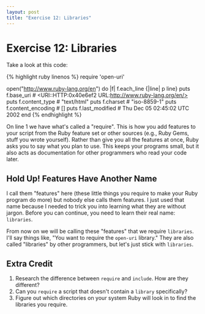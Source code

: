 ```yaml
---
layout: post
title: "Exercise 12: Libraries"
---
```

# Exercise 12: Libraries

Take a look at this code:

{% highlight ruby linenos %}
require 'open-uri'

open("http://www.ruby-lang.org/en") do |f|
  f.each_line {|line| p line}
  puts f.base_uri         # <URI::HTTP:0x40e6ef2 URL:http://www.ruby-lang.org/en/>
  puts f.content_type     # "text/html"
  puts f.charset          # "iso-8859-1"
  puts f.content_encoding # []
  puts f.last_modified    # Thu Dec 05 02:45:02 UTC 2002
end
{% endhighlight %}

On line 1 we have what's called a "require". This is how you add features to your script from the Ruby feature set or other sources (e.g., Ruby Gems, stuff you wrote yourself). Rather than give you all the features at once, Ruby asks you to say what you plan to use. This keeps your programs small, but it also acts as documentation for other programmers who read your code later.

## Hold Up! Features Have Another Name
I call them "features" here (these little things you require to make your Ruby program do more) but nobody else calls them features. I just used that name because I needed to trick you into learning what they are without jargon. Before you can continue, you need to learn their real name: `libraries`.

From now on we will be calling these "features" that we require `libraries`. I'll say things like, "You want to require the `open-uri` library." They are also called "libraries" by other programmers, but let's just stick with `libraries`.

## Extra Credit
1. Research the difference between `require` and `include`. How are they different? 
2. Can you `require` a script that doesn't contain a `library` specifically?
3. Figure out which directories on your system Ruby will look in to find the libraries you require.
